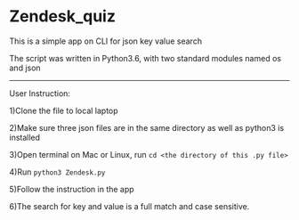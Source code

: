 # Zendesk_quiz


This is a simple app on CLI for json key value search

The script was written in Python3.6, with two standard modules named os and json

--------------------------------------------------------------------------------------------------

User Instruction:

1)Clone the file to local laptop

2)Make sure three json files are in the same directory as well as python3 is installed

3)Open terminal on Mac or Linux, run `cd <the directory of this .py file>`

4)Run `python3 Zendesk.py`

5)Follow the instruction in the app

6)The search for key and value is a full match and case sensitive.
